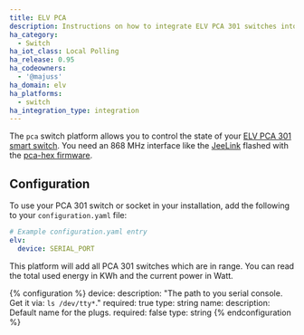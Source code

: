 ```yaml
---
title: ELV PCA
description: Instructions on how to integrate ELV PCA 301 switches into Home Assistant.
ha_category:
  - Switch
ha_iot_class: Local Polling
ha_release: 0.95
ha_codeowners:
  - '@majuss'
ha_domain: elv
ha_platforms:
  - switch
ha_integration_type: integration
---
```


The `pca` switch platform allows you to control the state of your [ELV PCA 301 smart switch](https://www.elv.de/funkschaltsteckdose-fuer-energiekostenmonitor-pca-301.html). You need an 868 MHz interface like the [JeeLink](https://www.digitalsmarties.net/products/jeelink) flashed with the [pca-hex firmware](https://github.com/mhop/fhem-mirror/blob/master/fhem/FHEM/firmware/JeeLink_PCA301.hex).

## Configuration

To use your PCA 301 switch or socket in your installation, add the following to your `configuration.yaml` file:

```yaml
# Example configuration.yaml entry
elv:
  device: SERIAL_PORT
```

This platform will add all PCA 301 switches which are in range. You can read the total used energy in KWh and the current power in Watt.

{% configuration %}
device:
  description: "The path to you serial console. Get it via: `ls /dev/tty*`."
  required: true
  type: string
name: 
  description: Default name for the plugs.
  required: false
  type: string
{% endconfiguration %}

